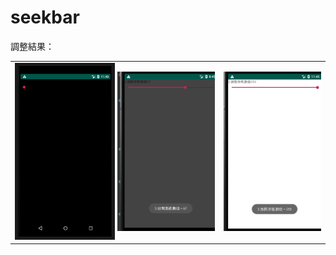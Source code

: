 # seekbar
調整結果：
<table><tr>
  <td><img src=https://github.com/Angus1226/seekbar/blob/master/1.png border=5></td>
  <td><img src=https://github.com/Angus1226/seekbar/blob/master/67.png border=0></td>
<td><img src=https://github.com/Angus1226/seekbar/blob/master/256.png border=0></td>

</tr></table>
